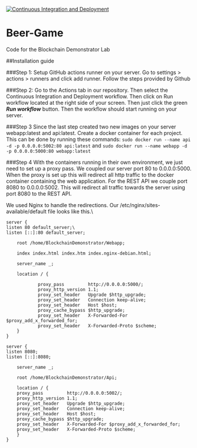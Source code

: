 [![Continuous Integration and Deployment](https://github.com/Hogeschool-Windesheim/Beer-Game/actions/workflows/Continuous%20Integration%20and%20Deployment.yml/badge.svg)](https://github.com/Hogeschool-Windesheim/Beer-Game/actions/workflows/Continuous%20Integration%20and%20Deployment.yml)
# Beer-Game
Code for the Blockchain Demonstrator Lab

##Installation guide

###Step 1:
Setup GitHub actions runner on your server. Go to settings > actions > runners and click add runner. 
Follow the steps provided by Github

###Step 2: 
Go to the Actions tab in our repository. Then select the Continuous Integration and Deployment workflow. 
Then click on Run workflow located at the right side of your screen. Then just click the green ***Run workflow*** 
button. Then the workflow should start running on your server.

###Step 3
Since the last step created two new images on your server webapp:latest and api:latest.
Create a docker container for each project.\
This can be done by running these commands: 
`sudo docker run --name api -d -p 0.0.0.0:5002:80 api:latest` and 
`sudo docker run --name webapp -d -p 0.0.0.0:5000:80 webapp:latest`

###Step 4
With the containers running in their own environment, we just need to set up a proxy pass. 
We coupled our server port 80 to 0.0.0.0:5000. When the proxy is set up this will redirect all http traffic
to the docker container containing the web application. For the REST API we couple port 8080 to 0.0.0.0:5002. 
This will redirect all traffic towards the server using port 8080 to the REST API.

We used Nginx to handle the redirections. Our /etc/nginx/sites-available/default file looks like this.\

    server {
    listen 80 default_server;\
    listen [::]:80 default_server;

        root /home/BlockchainDemonstrator/Webapp;

        index index.html index.htm index.nginx-debian.html;

        server_name _;

        location / {

                proxy_pass         http://0.0.0.0:5000/;
                proxy_http_version 1.1;
                proxy_set_header   Upgrade $http_upgrade;
                proxy_set_header   Connection keep-alive;
                proxy_set_header   Host $host;
                proxy_cache_bypass $http_upgrade;
                proxy_set_header   X-Forwarded-For $proxy_add_x_forwarded_for;
                proxy_set_header   X-Forwarded-Proto $scheme;
        }
    }

    server {
    listen 8080;
    listen [::]:8080;

        server_name _;

        root /home/BlockchainDemonstrator/Api;

        location / {
        proxy_pass         http://0.0.0.0:5002/;
        proxy_http_version 1.1;
        proxy_set_header   Upgrade $http_upgrade;
        proxy_set_header   Connection keep-alive;
        proxy_set_header   Host $host;
        proxy_cache_bypass $http_upgrade;
        proxy_set_header   X-Forwarded-For $proxy_add_x_forwarded_for;
        proxy_set_header   X-Forwarded-Proto $scheme;
        }
    }